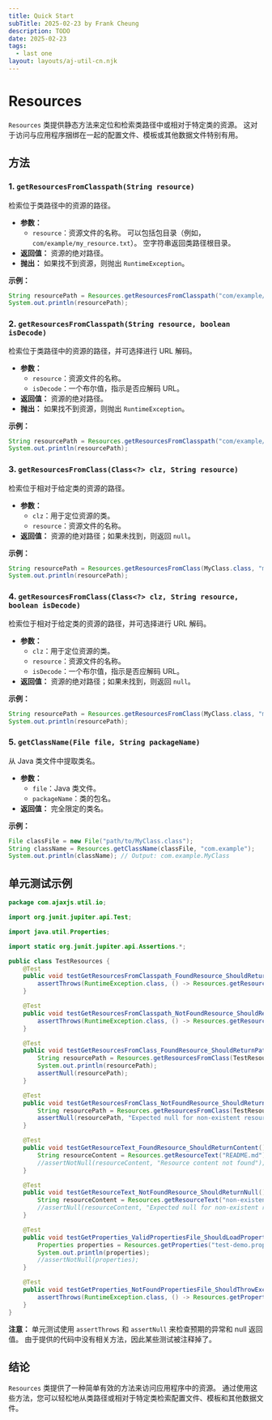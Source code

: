 ```yaml
---
title: Quick Start
subTitle: 2025-02-23 by Frank Cheung
description: TODO
date: 2025-02-23
tags:
  - last one
layout: layouts/aj-util-cn.njk
---
```


# Resources
`Resources` 类提供静态方法来定位和检索类路径中或相对于特定类的资源。 这对于访问与应用程序捆绑在一起的配置文件、模板或其他数据文件特别有用。

## 方法

### 1. `getResourcesFromClasspath(String resource)`

检索位于类路径中的资源的路径。

*   **参数：**
    *   `resource`：资源文件的名称。 可以包括包目录（例如，`com/example/my_resource.txt`）。 空字符串返回类路径根目录。
*   **返回值：** 资源的绝对路径。
*   **抛出：** 如果找不到资源，则抛出 `RuntimeException`。

**示例：**

```java
String resourcePath = Resources.getResourcesFromClasspath("com/example/config.properties");
System.out.println(resourcePath);
```

### 2. `getResourcesFromClasspath(String resource, boolean isDecode)`

检索位于类路径中的资源的路径，并可选择进行 URL 解码。

*   **参数：**
    *   `resource`：资源文件的名称。
    *   `isDecode`：一个布尔值，指示是否应解码 URL。
*   **返回值：** 资源的绝对路径。
*   **抛出：** 如果找不到资源，则抛出 `RuntimeException`。

**示例：**

```java
String resourcePath = Resources.getResourcesFromClasspath("com/example/config.properties", true);
System.out.println(resourcePath);
```

### 3. `getResourcesFromClass(Class<?> clz, String resource)`

检索位于相对于给定类的资源的路径。

*   **参数：**
    *   `clz`：用于定位资源的类。
    *   `resource`：资源文件的名称。
*   **返回值：** 资源的绝对路径；如果未找到，则返回 `null`。

**示例：**

```java
String resourcePath = Resources.getResourcesFromClass(MyClass.class, "my_resource.txt");
System.out.println(resourcePath);
```

### 4. `getResourcesFromClass(Class<?> clz, String resource, boolean isDecode)`

检索位于相对于给定类的资源的路径，并可选择进行 URL 解码。

*   **参数：**
    *   `clz`：用于定位资源的类。
    *   `resource`：资源文件的名称。
    *   `isDecode`：一个布尔值，指示是否应解码 URL。
*   **返回值：** 资源的绝对路径；如果未找到，则返回 `null`。

**示例：**

```java
String resourcePath = Resources.getResourcesFromClass(MyClass.class, "my_resource.txt", true);
System.out.println(resourcePath);
```

### 5. `getClassName(File file, String packageName)`

从 Java 类文件中提取类名。

*   **参数：**
    *   `file`：Java 类文件。
    *   `packageName`：类的包名。
*   **返回值：** 完全限定的类名。

**示例：**

```java
File classFile = new File("path/to/MyClass.class");
String className = Resources.getClassName(classFile, "com.example");
System.out.println(className); // Output: com.example.MyClass
```

## 单元测试示例

```java
package com.ajaxjs.util.io;

import org.junit.jupiter.api.Test;

import java.util.Properties;

import static org.junit.jupiter.api.Assertions.*;

public class TestResources {
    @Test
    public void testGetResourcesFromClasspath_FoundResource_ShouldReturnPath() {
        assertThrows(RuntimeException.class, () -> Resources.getResourcesFromClasspath("\\com\\test.txt"));
    }

    @Test
    public void testGetResourcesFromClasspath_NotFoundResource_ShouldReturnNull() {
        assertThrows(RuntimeException.class, () -> Resources.getResourcesFromClasspath("application.yml"));
    }

    @Test
    public void testGetResourcesFromClass_FoundResource_ShouldReturnPath() {
        String resourcePath = Resources.getResourcesFromClass(TestResources.class, "test.txt");
        System.out.println(resourcePath);
        assertNull(resourcePath);
    }

    @Test
    public void testGetResourcesFromClass_NotFoundResource_ShouldReturnNull() {
        String resourcePath = Resources.getResourcesFromClass(TestResources.class, "non-existent-resource.txt");
        assertNull(resourcePath, "Expected null for non-existent resource");
    }

    @Test
    public void testGetResourceText_FoundResource_ShouldReturnContent() {
        String resourceContent = Resources.getResourceText("README.md");
        //assertNotNull(resourceContent, "Resource content not found");
    }

    @Test
    public void testGetResourceText_NotFoundResource_ShouldReturnNull() {
        String resourceContent = Resources.getResourceText("non-existent-file.md");
        //assertNull(resourceContent, "Expected null for non-existent resource");
    }

    @Test
    public void testGetProperties_ValidPropertiesFile_ShouldLoadProperties() {
        Properties properties = Resources.getProperties("test-demo.properties");
        System.out.println(properties);
        //assertNotNull(properties);
    }

    @Test
    public void testGetProperties_NotFoundPropertiesFile_ShouldThrowException() {
        assertThrows(RuntimeException.class, () -> Resources.getProperties("application.properties"));
    }
}
```

**注意：** 单元测试使用 `assertThrows` 和 `assertNull` 来检查预期的异常和 null 返回值。 由于提供的代码中没有相关方法，因此某些测试被注释掉了。

## 结论

`Resources` 类提供了一种简单有效的方法来访问应用程序中的资源。 通过使用这些方法，您可以轻松地从类路径或相对于特定类检索配置文件、模板和其他数据文件。